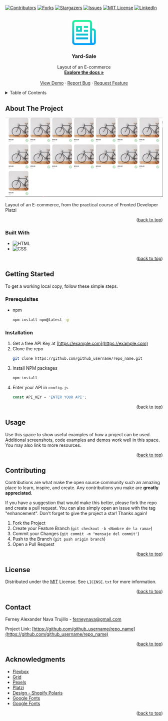 <div id="top"></div>

[![Contributors][contributors-shield]][contributors-url]
[![Forks][forks-shield]][forks-url]
[![Stargazers][stars-shield]][stars-url]
[![Issues][issues-shield]][issues-url]
[![MIT License][license-shield]][license-url]
[![LinkedIn][linkedin-shield]][linkedin-url]


<!-- PROJECT LOGO -->
<br />
<div align="center">
  <a href="https://github.com/ferneynava/Yard-Sale">
    <img src="logos/logo.png" alt="Logo" width="80" height="80">
  </a>

<h3 align="center">Yard-Sale</h3>

  <p align="center">
    Layout of an E-commerce
    <br />
    <a href="https://github.com/ferneynava/Yard-Sale"><strong>Explore the docs »</strong></a>
    <br />
    <br />
    <a href="https://github.com/ferneynava/Yard-Sale">View Demo</a>
    ·
    <a href="https://github.com/ferneynava/Yard-Sale/issues">Report Bug</a>
    ·
    <a href="https://github.com/ferneynava/Yard-Sale/issues">Request Feature</a>
  </p>
</div>



<!-- TABLE OF CONTENTS -->
<details>
  <summary>Table of Contents</summary>
  <ol>
    <li>
      <a href="#about-the-project">About The Project</a>
      <ul>
        <li><a href="#built-with">Built With</a></li>
      </ul>
    </li>
    <li>
      <a href="#getting-started">Getting Started</a>
      <ul>
        <li><a href="#prerequisites">Prerequisites</a></li>
        <li><a href="#installation">Installation</a></li>
      </ul>
    </li>
    <li><a href="#usage">Usage</a></li>
    <li><a href="#contributing">Contributing</a></li>
    <li><a href="#license">License</a></li>
    <li><a href="#contact">Contact</a></li>
    <li><a href="#acknowledgments">Acknowledgments</a></li>
  </ol>
</details>



<!-- ABOUT THE PROJECT -->
## About The Project

[![Product Name Screen Shot][product-screenshot]](https://example.com)

Layout of an E-commerce, from the practical course of Fronted Developer Platzi

<p align="right">(<a href="#top">back to top</a>)</p>



### Built With

* ![HTML]
* ![CSS]

<!-- * [Next.js](https://nextjs.org/)
* [React.js](https://reactjs.org/)
* [Vue.js](https://vuejs.org/)
* [Angular](https://angular.io/)
* [Svelte](https://svelte.dev/)
* [Laravel](https://laravel.com)
* [Bootstrap](https://getbootstrap.com)
* [JQuery](https://jquery.com) -->

<p align="right">(<a href="#top">back to top</a>)</p>



<!-- GETTING STARTED -->
## Getting Started

To get a working local copy, follow these simple steps.

### Prerequisites

* npm
  ```sh
  npm install npm@latest -g
  ```

### Installation

1. Get a free API Key at [https://example.com](https://example.com)
2. Clone the repo
   ```sh
   git clone https://github.com/github_username/repo_name.git
   ```
3. Install NPM packages
   ```sh
   npm install
   ```
4. Enter your API in `config.js`
   ```js
   const API_KEY = 'ENTER YOUR API';
   ```

<p align="right">(<a href="#top">back to top</a>)</p>



<!-- USAGE EXAMPLES -->
## Usage

Use this space to show useful examples of how a project can be used. Additional screenshots, code examples and demos work well in this space. You may also link to more resources.

<p align="right">(<a href="#top">back to top</a>)</p>

<!-- CONTRIBUTING -->
## Contributing

Contributions are what make the open source community such an amazing place to learn, inspire, and create. Any contributions you make are **greatly appreciated**.

If you have a suggestion that would make this better, please fork the repo and create a pull request. You can also simply open an issue with the tag "enhancement".
Don't forget to give the project a star! Thanks again!

1. Fork the Project
2. Create your Feature Branch (`git checkout -b <Nombre de la rama>`)
3. Commit your Changes (`git commit -m "mensaje del commit'`)
4. Push to the Branch (`git push origin branch`)
5. Open a Pull Request

<p align="right">(<a href="#top">back to top</a>)</p>



<!-- LICENSE -->
## License

Distributed under the [MIT](/LICENSE) License. See `LICENSE.txt` for more information.

<p align="right">(<a href="#top">back to top</a>)</p>



<!-- CONTACT -->
## Contact

Ferney Alexander Nava Trujillo - ferneynava@gmail.com

Project Link: [https://github.com/github_username/repo_name](https://github.com/github_username/repo_name)

<p align="right">(<a href="#top">back to top</a>)</p>



<!-- ACKNOWLEDGMENTS -->
## Acknowledgments

* [Flexbox](https://css-tricks.com/snippets/css/a-guide-to-flexbox/)
* [Grid](https://css-tricks.com/snippets/css/complete-guide-grid/)
* [Pexels](https://www.pexels.com/es-es/)
* [Platzi](https://platzi.com)
* [Design - Shopify Polaris](https://polaris.shopify.com/foundations/design/design)
* [Google Fonts](https://fonts.google.com/specimen/Quicksand)
* [Google Fonts](https://fonts.google.com/specimen/Quicksand)

<p align="right">(<a href="#top">back to top</a>)</p>

<!-- MARKDOWN LINKS & IMAGES -->
<!-- https://www.markdownguide.org/basic-syntax/#reference-style-links -->
[contributors-shield]: https://img.shields.io/github/contributors/ferneynava/Yard-Sale.svg?style=for-the-badge
[contributors-url]: https://github.com/ferneynava/Yard-Sale/graphs/contributors
[forks-shield]: https://img.shields.io/github/forks/ferneynava/Yard-Sale.svg?style=for-the-badge
[forks-url]: https://github.com/ferneynava/Yard-Sale/network/members
[stars-shield]: https://img.shields.io/github/stars/ferneynava/Yard-Sale.svg?style=for-the-badge
[stars-url]: https://github.com/ferneynava/Yard-Sale/stargazers
[issues-shield]: https://img.shields.io/github/issues/ferneynava/Yard-Sale.svg?style=for-the-badge
[issues-url]: https://github.com/ferneynava/Yard-Sale/issues
[license-shield]: https://img.shields.io/github/license/ferneynava/Yard-Sale.svg?style=for-the-badge
[license-url]: https://github.com/ferneynava/Yard-Sale/blob/master/LICENSE.txt
[linkedin-shield]: https://img.shields.io/badge/-LinkedIn-black.svg?style=for-the-badge&logo=linkedin&colorB=555
[linkedin-url]:https://www.linkedin.com/in/ferney-alexander-nava-trujillo-0478a8118/
[product-screenshot]: ./logos/Captura%20de%20pantalla%202022-07-02%20111655.png
[HTML]: https://img.shields.io/badge/HTML5-E34F26?style=for-the-badge&logo=html5&logoColor=white
[CSS]: https://img.shields.io/badge/CSS3-1572B6?style=for-the-badge&logo=css3&logoColor=white